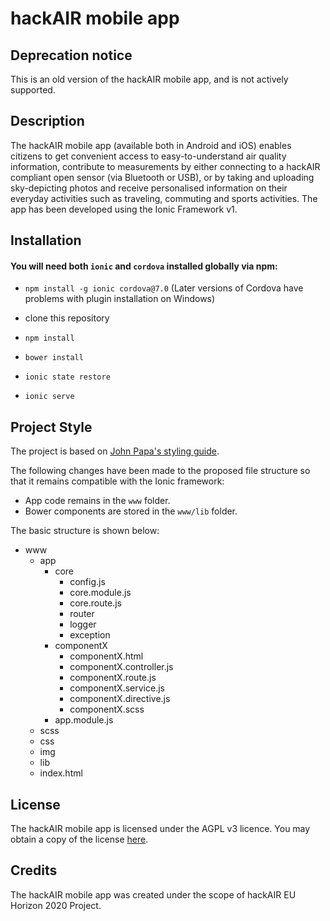 # hackAIR mobile app

## Deprecation notice
This is an old version of the hackAIR mobile app, and is not actively supported.

## Description
The hackAIR mobile app (available both in Android and iOS) enables citizens to get convenient access to easy-to-understand air quality information, contribute to measurements by either connecting to a hackAIR compliant open sensor (via Bluetooth or USB), or by taking and uploading sky-depicting photos and receive personalised information on their everyday activities such as traveling, commuting and sports activities.
The app has been developed using the Ionic Framework v1.

## Installation
#### You will need both `ionic` and `cordova` installed globally via npm:
- `npm install -g ionic cordova@7.0` (Later versions of Cordova have problems with plugin installation on Windows)

- clone this repository
- `npm install`
- `bower install`
- `ionic state restore`
- `ionic serve`

## Project Style
The project is based on [John Papa's styling guide](https://github.com/johnpapa/angular-styleguide/blob/master/a1/README.md).

The following changes have been made to the proposed file structure so that it
remains compatible with the Ionic framework:
- App code remains in the ```www``` folder.
- Bower components are stored in the ```www/lib``` folder.

The basic structure is shown below:
- www
  - app
    - core
      - config.js
      - core.module.js
      - core.route.js
      - router
      - logger
      - exception
    - componentX
      - componentX.html
      - componentX.controller.js
      - componentX.route.js
      - componentX.service.js
      - componentX.directive.js
      - componentX.scss
    - app.module.js  
  - scss
  - css
  - img
  - lib
  - index.html

## License
The hackAIR mobile app is licensed under the AGPL v3 licence. You may obtain a copy of the license [here](https://www.gnu.org/licenses/agpl-3.0.en.html).

## Credits
The hackAIR mobile app was created under the scope of hackAIR EU Horizon 2020 Project.
